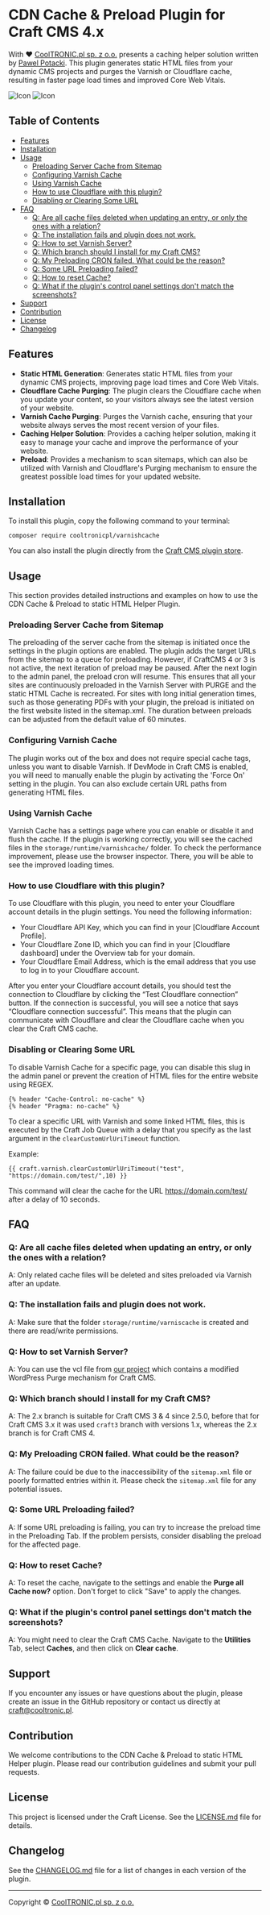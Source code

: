 # CDN Cache & Preload Plugin for Craft CMS 4.x

With ❤️ [CoolTRONIC.pl sp. z o.o.](https://cooltronic.pl) presents a caching helper solution written by [Pawel Potacki](https://potacki.com). This plugin generates static HTML files from your dynamic CMS projects and purges the Varnish or Cloudflare cache, resulting in faster page load times and improved Core Web Vitals.

![Icon](resources/black.png#gh-light-mode-only)
![Icon](resources/white.png#gh-dark-mode-only)

## Table of Contents

- [Features](#features)
- [Installation](#installation)
- [Usage](#usage)
  - [Preloading Server Cache from Sitemap](#preloading-server-cache-from-sitemap)
  - [Configuring Varnish Cache](#configuring-varnish-cache)
  - [Using Varnish Cache](#using-varnish-cache)
  - [How to use Cloudflare with this plugin?](#how-to-use-cloudflare-with-this-plugin)
  - [Disabling or Clearing Some URL](#disabling-or-clearing-some-url)
- [FAQ](#faq)
  - [Q: Are all cache files deleted when updating an entry, or only the ones with a relation?](#q-are-all-cache-files-deleted-when-updating-an-entry-or-only-the-ones-with-a-relation)
  - [Q: The installation fails and plugin does not work.](#q-the-installation-fails-and-plugin-does-not-work)
  - [Q: How to set Varnish Server?](#q-how-to-set-varnish-server)
  - [Q: Which branch should I install for my Craft CMS?](#q-which-branch-should-i-install-for-my-craft-cms)
  - [Q: My Preloading CRON failed. What could be the reason?](#q-my-preloading-cron-failed-what-could-be-the-reason)
  - [Q: Some URL Preloading failed?](#q-some-url-preloading-failed)
  - [Q: How to reset Cache?](#q-how-to-reset-cache)
  - [Q: What if the plugin's control panel settings don't match the screenshots?](#q-what-if-the-plugins-control-panel-settings-dont-match-the-screenshots)
- [Support](#support)
- [Contribution](#contribution)
- [License](#license)
- [Changelog](#changelog)

## Features

- **Static HTML Generation**: Generates static HTML files from your dynamic CMS projects, improving page load times and Core Web Vitals.
- **Cloudflare Cache Purging**: The plugin clears the Cloudflare cache when you update your content, so your visitors always see the latest version of your website.
- **Varnish Cache Purging**: Purges the Varnish cache, ensuring that your website always serves the most recent version of your files.
- **Caching Helper Solution**: Provides a caching helper solution, making it easy to manage your cache and improve the performance of your website.
- **Preload**: Provides a mechanism to scan sitemaps, which can also be utilized with Varnish and Cloudflare's Purging mechanism to ensure the greatest possible load times for your updated website.



## Installation

To install this plugin, copy the following command to your terminal:

```
composer require cooltronicpl/varnishcache
```

You can also install the plugin directly from the [Craft CMS plugin store](https://plugins.craftcms.com/varnishcache/).

## Usage

This section provides detailed instructions and examples on how to use the CDN Cache & Preload to static HTML Helper Plugin.

### Preloading Server Cache from Sitemap

The preloading of the server cache from the sitemap is initiated once the settings in the plugin options are enabled. The plugin adds the target URLs from the sitemap to a queue for preloading. However, if CraftCMS 4 or 3 is not active, the next iteration of preload may be paused. After the next login to the admin panel, the preload cron will resume. This ensures that all your sites are continuously preloaded in the Varnish Server with PURGE and the static HTML Cache is recreated. For sites with long initial generation times, such as those generating PDFs with your plugin, the preload is initiated on the first website listed in the sitemap.xml. The duration between preloads can be adjusted from the default value of 60 minutes.

### Configuring Varnish Cache

The plugin works out of the box and does not require special cache tags, unless you want to disable Varnish. If DevMode in Craft CMS is enabled, you will need to manually enable the plugin by activating the 'Force On' setting in the plugin. You can also exclude certain URL paths from generating HTML files.

### Using Varnish Cache

Varnish Cache has a settings page where you can enable or disable it and flush the cache. If the plugin is working correctly, you will see the cached files in the `storage/runtime/varnishcache/` folder. To check the performance improvement, please use the browser inspector. There, you will be able to see the improved loading times.

### How to use Cloudflare with this plugin?

To use Cloudflare with this plugin, you need to enter your Cloudflare account details in the plugin settings. You need the following information:

- Your Cloudflare API Key, which you can find in your [Cloudflare Account Profile].
- Your Cloudflare Zone ID, which you can find in your [Cloudflare dashboard] under the Overview tab for your domain.
- Your Cloudflare Email Address, which is the email address that you use to log in to your Cloudflare account.

After you enter your Cloudflare account details, you should test the connection to Cloudflare by clicking the “Test Cloudflare connection” button. If the connection is successful, you will see a notice that says “Cloudflare connection successful”. This means that the plugin can communicate with Cloudflare and clear the Cloudflare cache when you clear the Craft CMS cache.

### Disabling or Clearing Some URL

To disable Varnish Cache for a specific page, you can disable this slug in the admin panel or prevent the creation of HTML files for the entire website using REGEX.

```
{% header "Cache-Control: no-cache" %}
{% header "Pragma: no-cache" %}
```

To clear a specific URL with Varnish and some linked HTML files, this is executed by the Craft Job Queue with a delay that you specify as the last argument in the `clearCustomUrlUriTimeout` function.

Example:

```
{{ craft.varnish.clearCustomUrlUriTimeout("test", "https://domain.com/test/",10) }}
```

This command will clear the cache for the URL https://domain.com/test/ after a delay of 10 seconds.

## FAQ

### Q: Are all cache files deleted when updating an entry, or only the ones with a relation?

A: Only related cache files will be deleted and sites preloaded via Varnish after an update.

### Q: The installation fails and plugin does not work.

A: Make sure that the folder `storage/runtime/varniscache` is created and there are read/write permissions.

### Q: How to set Varnish Server?

A: You can use the vcl file from [our project](https://github.com/cooltronicpl/-ispconfig3-varnish/blob/master/etc/varnish/default.vcl) which contains a modified WordPress Purge mechanism for Craft CMS.

### Q: Which branch should I install for my Craft CMS?

A: The 2.x branch is suitable for Craft CMS 3 & 4 since 2.5.0, before that for Craft CMS 3.x it was used `craft3` branch with versions 1.x, whereas the 2.x branch is for Craft CMS 4.

### Q: My Preloading CRON failed. What could be the reason?

A: The failure could be due to the inaccessibility of the `sitemap.xml` file or poorly formatted entries within it. Please check the `sitemap.xml` file for any potential issues.

### Q: Some URL Preloading failed?

A: If some URL preloading is failing, you can try to increase the preload time in the Preloading Tab. If the problem persists, consider disabling the preload for the affected page.

### Q: How to reset Cache?

A: To reset the cache, navigate to the settings and enable the **Purge all Cache now?** option. Don't forget to click "Save" to apply the changes.

### Q: What if the plugin's control panel settings don't match the screenshots?

A: You might need to clear the Craft CMS Cache. Navigate to the **Utilities** Tab, select **Caches**, and then click on **Clear cache**.

## Support

If you encounter any issues or have questions about the plugin, please create an issue in the GitHub repository or contact us directly at craft@cooltronic.pl.

## Contribution

We welcome contributions to the CDN Cache & Preload to static HTML Helper plugin. Please read our contribution guidelines and submit your pull requests.

## License

This project is licensed under the Craft License. See the [LICENSE.md](https://github.com/cooltronicpl/varnishcache/LICENSE.md) file for details.

## Changelog

See the [CHANGELOG.md](https://github.com/cooltronicpl/varnishcache/blob/master/CHANGELOG.md) file for a list of changes in each version of the plugin.

---

Copyright © [CoolTRONIC.pl sp. z o.o.](https://cooltronic.pl)
